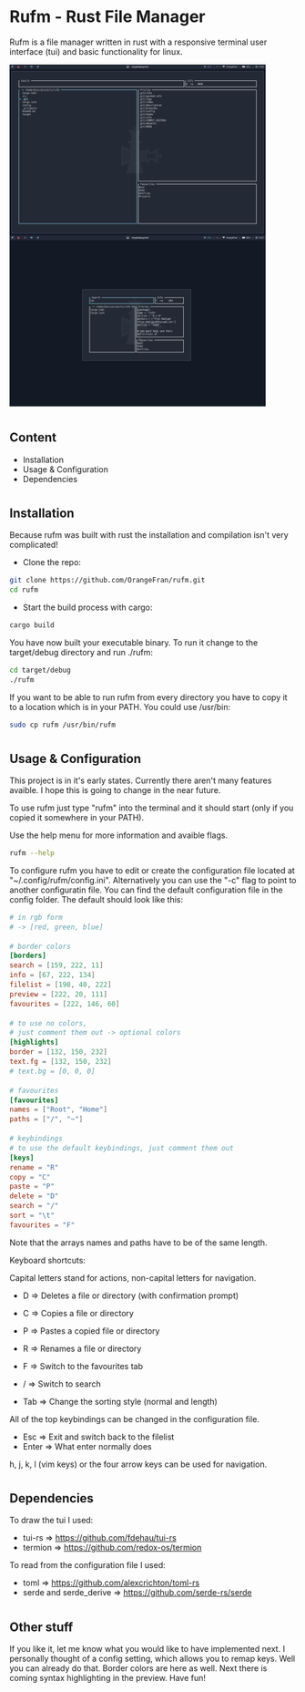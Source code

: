 # Rufm - **Ru**st **Fi**le **Ma**nager

Rufm is a file manager written in rust with a responsive terminal user interface (tui) and basic functionality for linux.

<img src="images/fullsize.png" alt="Rufm full-sized"
	style="float: left; margin-right = 1%" width="450" height="300" />
<img src="images/smallsize.png" alt="Rufm small-sized"
	width="450" height="300" />

# 
## Content

* Installation
* Usage & Configuration
* Dependencies

# 
## Installation

Because rufm was built with rust the installation and compilation isn't very complicated!

* Clone the repo:
``` bash
git clone https://github.com/OrangeFran/rufm.git
cd rufm
```

* Start the build process with cargo:
``` bash
cargo build
```

You have now built your executable binary. To run it change to the target/debug directory and run ./rufm:

``` bash
cd target/debug 
./rufm 
```

If you want to be able to run rufm from every directory you have to copy it to a location which is in your PATH. You could use /usr/bin:

``` bash
sudo cp rufm /usr/bin/rufm
```

# 
## Usage & Configuration

This project is in it's early states. Currently there aren't many features avaible.
I hope this is going to change in the near future.

To use rufm just type "rufm" into the terminal and it should start (only if you copied it somewhere in your PATH).

Use the help menu for more information and avaible flags.
``` bash
rufm --help
```

To configure rufm you have to edit or create the configuration file located at "~/.config/rufm/config.ini". Alternatively you can use the "-c" flag to point to another configuratin file. You can find the default configuration file in the config folder.
The default should look like this:

``` toml
# in rgb form
# -> [red, green, blue]

# border colors
[borders]
search = [159, 222, 11]
info = [67, 222, 134]
filelist = [198, 40, 222]
preview = [222, 20, 111]
favourites = [222, 146, 60]

# to use no colors, 
# just comment them out -> optional colors
[highlights]
border = [132, 150, 232]
text.fg = [132, 150, 232]
# text.bg = [0, 0, 0]

# favourites
[favourites]
names = ["Root", "Home"]
paths = ["/", "~"]

# keybindings
# to use the default keybindings, just comment them out
[keys]
rename = "R"
copy = "C"
paste = "P"
delete = "D"
search = "/"
sort = "\t"
favourites = "F"
```

Note that the arrays names and paths have to be of the same length.

Keyboard shortcuts:

Capital letters stand for actions, non-capital letters for navigation.

- D => Deletes a file or directory (with confirmation prompt)
- C => Copies a file or directory
- P => Pastes a copied file or directory
- R => Renames a file or directory

- F => Switch to the favourites tab
- / => Switch to search

- Tab => Change the sorting style (normal and length)

All of the top keybindings can be changed in the configuration file.

- Esc => Exit and switch back to the filelist
- Enter => What enter normally does

h, j, k, l (vim keys) or the four arrow keys can be used for navigation.

# 
## Dependencies

To draw the tui I used:
- tui-rs => https://github.com/fdehau/tui-rs
- termion => https://github.com/redox-os/termion

To read from the configuration file I used:
- toml => https://github.com/alexcrichton/toml-rs
- serde and serde_derive => https://github.com/serde-rs/serde

#
## Other stuff

If you like it, let me know what you would like to have implemented next.
I personally thought of a config setting, which allows you to remap keys. Well you can already do that. Border colors are here as well.
Next there is coming syntax highlighting in the preview.
Have fun!
